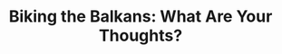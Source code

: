 ---
layout: community
category: community
title: "Biking the Balkans: What Are Your Thoughts?"
description: "Headed over to Europe for my 8th 9-10 week tour and I just wanted to ask - What are your feelings about biking in Poland, the Balkan and the Baltic states. From what I can see there is a panic when it simply comes to cycling Europe. I know the situation is unpredictible and one might feel concern in cycling/coming to the bordering countries (the reservations for the summer dropped nearly 100% in Poland). "
isTopLevel: false
isSingleLevel: false
isArticle: false
datePublished: 2022-06-20 09:29:00 +0300
dateModified: 2022-06-20 09:29:00 +0300
published: false
---